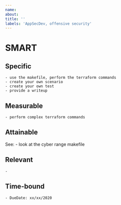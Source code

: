 ```yaml
---
name: 
about: 
title: ''
labels: 'AppSecDev, offensive security'
---
```


# SMART
## Specific
    - use the makefile, perform the terraform commands
    - create your own scenario
    - create your own test
    - provide a writeup

## Measurable
    - perform complex terraform commands

## Attainable
See: 
    - look at the cyber range makefile
    
    
## Relevant
    - 
    
## Time-bound
    - DueDate: xx/xx/2020
